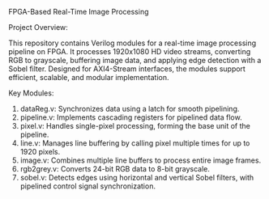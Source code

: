 FPGA-Based Real-Time Image Processing

Project Overview:

This repository contains Verilog modules for a real-time image processing pipeline on FPGA. It processes 1920x1080 HD video streams, converting RGB to grayscale, buffering image data, and applying edge detection with a Sobel filter. Designed for AXI4-Stream interfaces, the modules support efficient, scalable, and modular implementation.

Key Modules:

1) dataReg.v: Synchronizes data using a latch for smooth pipelining.
2) pipeline.v: Implements cascading registers for pipelined data flow.
3) pixel.v: Handles single-pixel processing, forming the base unit of the pipeline.
4) line.v: Manages line buffering by calling pixel multiple times for up to 1920 pixels.
5) image.v: Combines multiple line buffers to process entire image frames.
6) rgb2grey.v: Converts 24-bit RGB data to 8-bit grayscale.
7) sobel.v: Detects edges using horizontal and vertical Sobel filters, with pipelined control signal synchronization.
